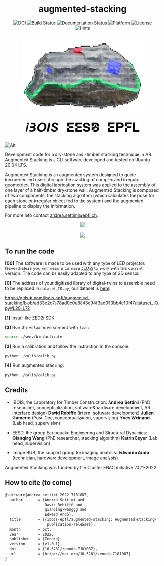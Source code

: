 
<h1 align="center">augmented-stacking</h1>

<div align = "center">
    <a href="https://zenodo.org/badge/latestdoi/452384523">
        <img src="https://zenodo.org/badge/452384523.svg" alt="DOI">
    </a>
    <a href = "https://github.com/ibois-epfl/augmented-stacking">
        <img src = "https://app.travis-ci.com/kzampog/cilantro.svg?branch=master" alt = "Build Status" />
    </a>
    <a href = "https://github.com/ibois-epfl/augmented-stacking">
        <img src = "https://img.shields.io/badge/documentation-preliminary-orange" alt = "Documentation Status" />
    </a>
    <a href = "https://github.com/ibois-epfl/augmented-stacking">
        <img src = "https://img.shields.io/badge/platform-linux--64-green--gray" alt = "Platform" />
    </a>
    <a href = "https://github.com/ibois-epfl/augmented-stacking">
        <img src = "https://img.shields.io/badge/license-MIT-green--gray" alt = "License" />
    </a>
    <a href = "http://hits.dwyl.com/ibois-epfl/augmented-stacking">
	<img src = "https://hits.dwyl.com/ibois-epfl/augmented-stacking.svg?style=flat" alt = "Hints" />
    </a>
</div>
<br/>

<p align="center">
    <img src="./logo/whitelogo.png" width="400">
</p>
<br/>

<div align = "center">
    <a>
        <img src = "./img/ibosiTraspBlack.png" height="30"/>
    </a>
    <a>
        <img src = "./img/50x50-00000000.png" height="20"/>
    </a>
    <a>
        <img src = "./img/eesd_logo_black.png" height="30"/>
    </a>
    <a>
        <img src = "./img/50x50-00000000.png" height="20"/>
    </a>
    <a>
        <img src = "./img/logoEPFLblack.png" height="30"/>
    </a>
</div>

<br />

![Alt](https://repobeats.axiom.co/api/embed/d8c1521749d2bb0caae0af25f47fd9810f148f71.svg "Repobeats analytics image")

Development code for a dry-stone and -timber stacking technique in AR. Augmented Stacking is a CLI software developed and tested on Ubuntu 20.04 LTS.

Augmented Stacking is an augmented system designed to guide inexperienced users through the stacking of complex and irregular geometries. This digital fabrication system was applied to the assembly of one layer of a half-timber dry-stone wall. Augmented Stacking is composed of two components: the stacking algorithm (which calculates the pose for each stone or irregular object fed to the system) and the augmented pipeline to display the information.

For more info contact [andrea.settimi@epfl.ch](andrea.settimi@epfl.ch).

<p align="center">
    <img src="./img/augmented_stones_finalShot_v1.png" width="600">
</p>

<p align="center">
    <img src="./img/demo_placing_example_light.gif" width="600">
</p>

## To run the code

**[00]** The software is made to be used with any type of LED projector. Nevertheless you will need a camera [ZED2i](https://www.stereolabs.com/zed-2i/) to work with the current version. The code can be easily adapted to any type of 3D sensor. 

**[0]** The address of your digitized library of digital-twins to assemble need to be replaced in `dataset_IO.py`, our dataset is [here](https://github.com/ibois-epfl/augmented-stacking-dataset):

https://github.com/ibois-epfl/augmented-stacking/blob/ad33e2c7a78ad0c0e8843e94f3ad093bb4c10f47/dataset_IO.py#L28-L72

**[1]** Install the ZED2i [SDK](https://download.stereolabs.com/zedsdk/3.7/cu115/ubuntu20)

**[2]** Run the virtual environment with `fish`:
```bash
source ./venv/bin/activate
```

**[3]** Run a calibration and follow the instraction in the console:
```bash
python ./calib/calib.py
```

**[4]** Run augmented stacking:
```bash
python ./calib/calib.py
```

## Credits
*   IBOIS, the Laboratory for Timber Construction:
        **Andrea Settimi** (PhD researcher, conceptualization, software&hardware development, AR interface design)
	**David Rebiffe** (intern, software development)
	**Julien Gamerro** (Post-Doc, conceptualization, supervision)
	**Yves Weinand** (Lab head, supervision)


*   EESD, the group Earthquake Engineering and Structural Dynamics:
	**Qianqing Wang** (PhD researcher, stacking algorithm)
	**Katrin Beyer** (Lab head, supervision)


*   Image HUB, the support group for imaging analysis:
	**Edwardo Ando** (technician, hardware development, image analysis)


Augmented Stacking was funded by the Cluster ENAC initiative 2021-2022.

## How to cite (to come)
```bibitex
@software{andrea_settimi_2022_7181087,
  author       = {Andrea Settimi and
                  David Rebiffé and
                  qianqing-wanggg and
                  Edward Andò},
  title        = {{ibois-epfl/augmented-stacking: Augmented-stacking- 
                   publication-release}},
  month        = oct,
  year         = 2022,
  publisher    = {Zenodo},
  version      = {v1.0.1},
  doi          = {10.5281/zenodo.7181087},
  url          = {https://doi.org/10.5281/zenodo.7181087}
}
```

